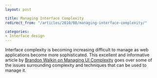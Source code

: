 ```yaml
---
layout: post

title: Managing Interface Complexity
redirect_from: "/articles/2010/08/managing-interface-complexity/"

categories:
- Interface design
---
```


Interface complexity is becoming increasing difficult to manage as web applications become more sophisticated. This excellent and informative article by [Brandon Walkin on Managing UI Complexity](http://www.brandonwalkin.com/blog/2009/08/10/managing-ui-complexity/) goes over some of the issues surrounding complexity and techniques that can be used to manage it.